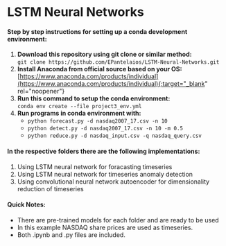 # LSTM Neural Networks
#### Step by step instructions for setting up a conda development environment: ####
1) **Download this repository using git clone or similar method:**<br>
   `git clone https://github.com/EPantelaios/LSTM-Neural-Networks.git`
2) **Install Anaconda from official source based on your OS:**<br>
   [https://www.anaconda.com/products/individual](https://www.anaconda.com/products/individual){:target="_blank" rel="noopener"}
3) **Run this command to setup the conda environment:**<br>
   `conda env create --file project3_env.yml`
4) **Run programs in conda environment with:**<br>
   - `python forecast.py -d nasdaq2007_17.csv -n 10`<br>
   - `python detect.py -d nasdaq2007_17.csv -n 10 -m 0.5`<br>
   - `python reduce.py -d nasdaq_input.csv -q nasdaq_query.csv`


#### In the respective folders there are the following implementations: ####
1) Using LSTM neural network for foracasting timeseries
2) Using LSTM neural network for timeseries anomaly detection
3) Using convolutional neural network autoencoder for dimensionality reduction of timeseries 


#### Quick Notes: ####
- There are pre-trained models for each folder and are ready to be used 
- In this example NASDAQ share prices are used as timeseries.
- Both .ipynb and .py files are included.
